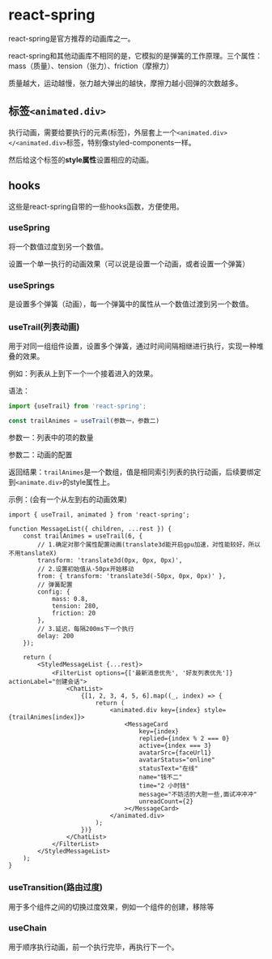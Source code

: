 # react-spring

react-spring是官方推荐的动画库之一。

react-spring和其他动画库不相同的是，它模拟的是弹簧的工作原理。三个属性：mass（质量）、tension（张力）、friction（摩擦力）

质量越大，运动越慢，张力越大弹出的越快，摩擦力越小回弹的次数越多。



## 标签`<animated.div>`

执行动画，需要给要执行的元素(标签)，外层套上一个`<animated.div></<animated.div>`标签，特别像styled-components一样。

然后给这个标签的**style属性**设置相应的动画。

## hooks

这些是react-spring自带的一些hooks函数，方便使用。

### useSpring

将一个数值过度到另一个数值。

设置一个单一执行的动画效果（可以说是设置一个动画，或者设置一个弹簧）



### useSprings

是设置多个弹簧（动画），每一个弹簧中的属性从一个数值过渡到另一个数值。



### useTrail(列表动画)

用于对同一组组件设置，设置多个弹簧，通过时间间隔相继进行执行，实现一种堆叠的效果。

例如：列表从上到下一个一个接着进入的效果。

语法：

```js
import {useTrail} from 'react-spring';

const trailAnimes = useTrail(参数一，参数二)
```

参数一：列表中的项的数量

参数二：动画的配置

返回结果：`trailAnimes`是一个数组，值是相同索引列表的执行动画，后续要绑定到`<animate.div>`的style属性上。

示例：(会有一个从左到右的动画效果)

```react
import { useTrail, animated } from 'react-spring';

function MessageList({ children, ...rest }) {
	const trailAnimes = useTrail(6, {
		// 1.确定对那个属性配置动画(translate3d能开启gpu加速，对性能较好，所以不用tanslateX)
		transform: 'translate3d(0px, 0px, 0px)',
		// 2.设置初始值从-50px开始移动
		from: { transform: 'translate3d(-50px, 0px, 0px)' },
		// 弹簧配置
		config: {
			mass: 0.8,
			tension: 280,
			friction: 20
		},
		// 3.延迟，每隔200ms下一个执行
		delay: 200
	});

	return (
		<StyledMessageList {...rest}>
			<FilterList options={['最新消息优先', '好友列表优先']} actionLabel="创建会话">
				<ChatList>
					{[1, 2, 3, 4, 5, 6].map((_, index) => {
						return (
							<animated.div key={index} style={trailAnimes[index]}>
								<MessageCard
									key={index}
									replied={index % 2 === 0}
									active={index === 3}
									avatarSrc={faceUrl1}
									avatarStatus="online"
									statusText="在线"
									name="钱不二"
									time="2 小时钱"
									message="不妨活的大胆一些,面试冲冲冲"
									unreadCount={2}
								></MessageCard>
							</animated.div>
						);
					})}
				</ChatList>
			</FilterList>
		</StyledMessageList>
	);
}
```





### useTransition(路由过度)

用于多个组件之间的切换过度效果，例如一个组件的创建，移除等





### useChain

用于顺序执行动画，前一个执行完毕，再执行下一个。